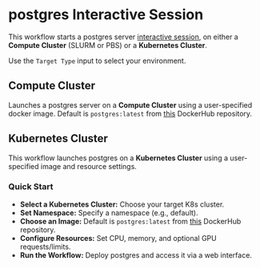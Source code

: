 # postgres Interactive Session
This workflow starts a postgres server [interactive session](https://github.com/parallelworks/interactive_session/blob/main/README-v3.md), on either a **Compute Cluster** (SLURM or PBS) or a **Kubernetes Cluster**.

Use the `Target Type` input to select your environment.

## Compute Cluster
Launches a postgres server on a **Compute Cluster** using a user-specified docker image. Default is `postgres:latest` from [this](https://hub.docker.com/_/postgres) DockerHub repository.

## Kubernetes Cluster
This workflow launches postgres on a **Kubernetes Cluster** using a user-specified image and resource settings. 

### Quick Start
- **Select a Kubernetes Cluster:** Choose your target K8s cluster.
- **Set Namespace:** Specify a namespace (e.g., default).
- **Choose an Image:** Default is `postgres:latest` from [this](https://hub.docker.com/_/postgres) DockerHub repository.
- **Configure Resources:** Set CPU, memory, and optional GPU requests/limits.
- **Run the Workflow:** Deploy postgres and access it via a web interface.



